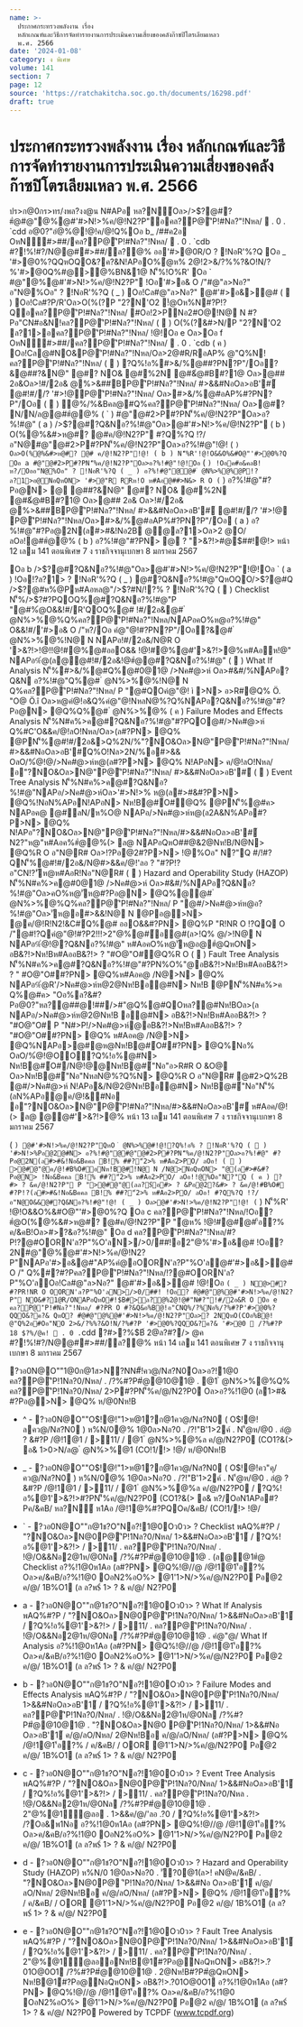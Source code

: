 ```yaml
---
name: >-
  ประกาศกระทรวงพลังงาน เรื่อง
  หลักเกณฑ์และวิธีการจัดทำรายงานการประเมินความเสี่ยงของคลังก๊าซปิโตรเลียมเหลว
  พ.ศ. 2566
date: '2024-01-08'
category: ง พิเศษ
volume: 141
section: 7
page: 12
source: 'https://ratchakitcha.soc.go.th/documents/16298.pdf'
draft: true
---
```


# ประกาศกระทรวงพลังงาน เรื่อง หลักเกณฑ์และวิธีการจัดทำรายงานการประเมินความเสี่ยงของคลังก๊าซปิโตรเลียมเหลว พ.ศ. 2566

ปร>ก@0กร>ทร/งพล?งง@น N#APอ หล?N์Oล>/>$?@#? #ํ@#@"@%@#'#>N!>%ค/@!N2?P"อคล?P@'ิP!#Nล?"!Nหล/  . 0 . `cdd อ@0?"อํ@%@!@!ค/@!Q%Oอ b_ /##ค2อ OหN#>##/คล?P@'ิP!#Nล?"!Nหล/  . 0 . `cdb #?!%!#?/N@@##>##/ล?@% ออ'#>@0R/O ? !NอR'%?Q Oอ _ '#>@0%?QQหOQO&?ค?&N!APอO%ํ@ห% 2@!2>&/?%%?&O!N/?%'#>@0Q%#@>@%BN&1@ N'็%!O%R' Oอ ` #@"@%@#'#>N!>%ค/@!N2?P" !Oอ'#>อ& O /"#@"ล>Nอ?" อ"N@%Oอ" ? !NอR'%?Q ( _ ) Oอ!Cล#@"ล>Nอ?" @#'#>อ&>@# (  ) Oอ!Cล#?P/R'Oล>O(%(?P "2?N'O2 !ํ@Oห%N#?P!?Qอคล?P@'ิP!#Nล?"!Nหล/ #Oอ!2>PNอ2#O@!N@ N #?Pอ"CN#อ&N!คล?P@'ิP!#Nล?"!Nหล/ (  ) O(%(?&#>N/P "2?N'O2 ล?1>อคล?P@'ิP!#Nล?"!Nหล/ !@!Oอ e Oล>Oอ f OหN#>##/คล?P@'ิP!#Nล?"!Nหล/  . 0 . `cdb ( ค ) Oอ!Cล@#NO&P@'ิP!#Nล?"!Nหล/Oล>2@#R/RอAP% @"Q%N!คล?P@'ิP!#Nล?"!Nหล/ (  ) ?Q%!อ%#>&/%@##?PN?P"/Oอ?&@##?&N@" @#? NO& @#%2N @#&ํ@#B#?1@ Oล>@## 2อ&Oล>!#/2อ& @%>&##BP@'ิP!#Nล?"!Nหล/ #>&&#NอOล>อB'#์ @#!#//? '#>!@P@'ิP!#Nล?"!Nหล/ Oล>#>&/%@#อAP%#?PN?P"/Oอ (  ) ํ@%/%&Bคล@#Q%คล?P@'ิP!#Nล?"!Nหล/ Oล>@#? N/N/ล@@##ํ@@% ( ` ) #@"@#2>P#?PN'็%ค/@!N2?P"Oล>อ?%!#@" ( a ) />$?@#?Q&Nอ?%!#@"Oล>@#'#>N!>%ค/@!N2?P" ( b ) O(%@%&#>ห@#? @#ค/@!N2?P" #?Q%?Q !?/อ"N@#@"@#2>P#?PN'็%ค/@!N2?P"Oล>อ?%!#@"!@! ( ` ) Oล>O(%@%&#>ห@#? @# ค/@!N2?P"!@! ( b ) N'็%R'!@!O&&O%&#O@"'#>@0%?Q Oอ a #@"@#2>P#?PN'็%ค/@!N2?P"Oล>อ?%!#@"!@!Oอ ` ( ` ) !Oอค#อ&คลB!ห?/Oออ"N@%Oอ" ? !NอR'%?Q ( _ ) อ?%!#@"@@# ํ @N%>%@%@P!?ล?1>อ@NอQหON> '#>@"R RRห!O ห#Aอ@##>N&> R O ( ` ) อ?%!#@"#?Pอ@N> @ @##?&N@" @#? NO& @#%2N @#&ํ@#B#?1@ Oล>@## 2อ& Oล>!#/2อ& @%>&##BP@'ิP!#Nล?"!Nหล/ #>&&#NอOล>อB'#์ @#!#//? '#>!@ P@'ิP!#Nล?"!Nหล/Oล>#>&/%@#อAP%#?PN?P"/Oอ ( a ) อ?%!#@"#?Pอ@2N(ล#>#&!Nอ2B @@ล?1>Oล>2 @O/ ลOอ!@##ํ@@% ( b ) อ?%!#@"#?PN> @ ? ">&?!>#@$##!@!> หน้า 12 เลม 141 ตอนพิเศษ 7 ง ราชกิจจานุเบกษา 8 มกราคม 2567

Oอ b />$?@#?Q&Nอ?%!#@"Oล>@#'#>N!>%ค/@!N2?P"!@!Oอ ` ( a ) !Oอ!?ล?1> ? !NอR'%?Q ( _ ) @#?Q&Nอ?%!#@"QหOQO/>$?@#Q />$?@#ห%@Pห#Aอหล@"/>$?#N/!?% ? !NอR'%?Q (  ) Checklist N'็%/>$?#?PQOQ%@#?Q&Nอ?%!#@"P "@#%ํ@O&&!#/R'QOQ%@# !#/2อ&@# ํ @N%>%@%Q%คล?P@'ิP!#Nล?"!Nหล/NAPอคO%ห@อ?%!#@" O&&!#/'#>อ& O /"ห?/Oอ คํ@"@!#?PN?P"/Oอ?&@# ํ @N%>%@%!N@ N NAPอ!#/2อ&/N@R O '>&?!>!@!!@!#@%@#ออO&& !@!#@%@#'>&?!>@%ห#Aอห!@" NAPอ%ํ@(ล@@#!#/2อ&!@#ํ@@#?Q&Nอ?%!#@" (  ) What If Analysis N'็%#>&/%@#Q%@#0@1@ />Nค#@>ห์ Oล>#&#/%NAPอ?Q&N อ?%!#@"Q%@# ํ @N%>%@%!N@ N Q%คล?P@'ิP!#Nล?"!Nหล/ P "@#QOคํ@"@! ì >N> อ>R#@Q% Ö. "O@ Ö.î Oล>ห@คํ@!อ&Q%คํ@"@!NหลN@%?Q%NAPอ?Q&Nอ?%!#@"#?Pอ@N> @Q%Q%@# ํ @N%>%@% ( ค ) Failure Modes and Effects Analysis N'็%N#ค%>ค@#?Q&Nอ?%!#@"#?PQO@#/>Nค#@>ห์ Q%#C'O&&ค/@!ลO!Nหล/Oล>(ล#?PN> @Q% @PN'็%@#!#/2อ&>Q%2N/%"?NO&Oล>N@"P@'ิP!#Nล?"!Nหล/ #>&&#NอOล>อB'#์Q%O!Nล>2N/%อ#>&& OลO/%ํ@!@/>Nค#@>ห์ห@(ล#?P>N> @Q% N!APอN> ค/@!ลO!Nหล/ อ"?NO&Oล>N@"P@'ิP!#Nล?"!Nหล/ #>&&#NอOล>อB'#์ (  ) Event Tree Analysis N'็%N#ค%>ค@#?Q&Nอ?%!#@"NAPอ/>Nค#@>ห์Oล>'#>N!>% ห@(ล#>#&#?P>N> @Q%!NอN%APอN!APอN> Nห!B@#์O#@Q% @PN'็%@#ค> NAPอค@ @#์ลN/ห%O@ NAPอ/>Nค#@>ห์ห@(ล2A&N%APอ#?P>N> @Q% N!APอ"?NO&Oล>N@"P@'ิP!#Nล?"!Nหล/#>&&#NอOล>อB'#์ N2?"ห@"ห#Aอค%#ํ@@%(> ล@ NAPอQหO##@&2@Nห!B/N@N> @Q%R O อ"N@R# Oล>!?Pอ@2#?P>N> !@%Oอ" N?"Q #/!#?QN'็%@#!#/2อ&/N@#>&&ค/@!'ลอ ? "#?P!?อ"CN!?'ัห@ห#AอR!Nอ"N@R# (  ) Hazard and Operability Study (HAZOP) N'็%N#ค%>ค@#0@1@ />Nค#@>ห์ Oล>#&#/%NAPอ?Q&Nอ?%!#@"Oล>คO%ห@'ัห@#?Pอ@N> @Q%@@# ํ @N%>%@%Q%คล?P@'ิP!#Nล?"!Nหล/ P "@#/>Nค#@>ห์ห@อ?%!#@"Oล>'ัห@อ#>&&!N@ N @Pอ@>N> @ค/@!R!N2!&C#์Q%@# ออO&&#?PN> @Q%P "R!NR O !?QQ O /"@#!?Qคํ@"@!#?P2!!!>2"@%@#์อ@#(ล>!Q% @/>!N@ N NAPอ%ํ@!@?Q&Nอ?%!#@" ห#AอคO%ห@'ัห@อ@#ํ@QหON> อB&?!>Nห!Bห#AออB&?!> ? "#O@"O#@Q%R O (  ) Fault Tree Analysis N'็%N#ค%>ค@#?Q&Nอ?%!#@"#?PN%O%"@อB&?!>Nห!Bห#AออB&?!> ? " #O@"O##?PN> @Q%ห#Aอค@ /N@>N> @Q% NAPอ%ํ@R'/>Nค#@>ห์ห@2@Nห!Bอ@#N> Nห!B @PN'็%N#ค%>ค Q%@#ค> "Oอ%ล?&#?Pอ@0?"หล?@##@!##/>#"@Q%@#QOหล?@#Nห!BOล>(ล NAPอ/>Nค#@>ห์ห@2@Nห!B อ@#N> อB&?!>Nห!Bห#AออB&?!> ? "#O@"O# P "N#>P!/>Nค#@>ห์@อB&?!>Nห!Bห#AออB&?!> ? "#O@"O##?PN> @Q% ห#Aอค@ /N@>N> @Q%NAPอ>@#@ห@Nห!B@#์O##?PN> @Q%Nอ% OลO/%ํ@!@OO?Q%!อ%@#N> Nห!B@#์O#/N@!@@Nห!B@#์"Nอ"อ>R#R O &O@ Oล>Nห!B@#์"Nอ"NหลN@%?Q%N> @Q%R O อ"N@R# @#2>Q%2B @#/>Nค#@>ห์ N!APอ&/N@2@Nห!Bอ@#N> Nห!B@#์"Nอ"N'็%(ลN%APอ@ค/@!&#Nอ อ"?NO&Oล>N@"P@'ิP!#Nล?"!Nหล/#>&&#NอOล>อB'#์ ห#Aอค/@!(> ล@ @@#'>&?!>@% หน้า 13 เลม 141 ตอนพิเศษ 7 ง ราชกิจจานุเบกษา 8 มกราคม 2567

( ` ) @#'#>N!>%ค/@!N2?P"QหO ํ @N%>%@#!@!?Q%!อ% ? !NอR'%?Q (  ) '#>N!>%Pอ@2@#N> อ?%!#@"@#@"@#2>P#?PN'็%ค/@!N2?P"Oล>อ?%!#@" #?Pอ@2N(ล#>#&!Nอ&Bคคล B!% ##?"์2>% ห#Aอ2>PO/ ลOอ! (  ) >@#@"@ค/@!#B%O#อNห!B@#์!N@ N /N@>NอQหON> "@(ล#>#&#?Pอ@N> !Nอ&Bคคล B!% ##?"์2>% ห#Aอ2>PO/ ลOอ!!@%Oอ"N?"Q ( ค ) ? #> ? &ค/@!N2?P" P ">@#@"@(ลล?$์อ#> ? &Pอ@2?&#> ? &ค/@!#B%O# #?P!?(ล#>#&!Nอ&Bคคล B!% ##?"์2>% ห#Aอ2>PO/ ลOอ! #?Q%?Q !?/อ"N@O&&@#?Q&Nอ?%!#@"!@! ( _ ) Oล>@#'#>N!>%ค/@!N2?P"!@! ( ` ) N'็%R' !@!O&&O%&#O@"'#>@0%?Q Oอ c คล?P@'ิP!#Nล?"!Nหล/!Oอ? #ํ@O(%@%&#>ห@#? @#ค/@!N2?P"P "ํ@ห% !@!#@#@#'้อ?% ค/&คB!Oล>#>?&อ?%!#@" Oอ d คล?P@'ิP!#Nล?"!Nหล/#?P!?@#OORN'ล?P"%O'ลN>/>0/##!อ2"@%'#>อ&@# !Oอ? 2N#@"@%@#'#>N!>%ค/@!N2?P"NAPอ'#>อ&@#"AP%คํ@อOORN'ล?P"%O'ล@#'#>อ&>@# O /" Q%#?#?Pคล?P@'ิP!#Nล?"!Nหล/!?@#OORN'ล?P"%O'ลOอ!Cล#@"ล>Nอ?" @#'#>อ&>@# !@!Oอ ` ( _ ) N@>#?#?PR!NR O OORN'ล?P"%O'ลN>/>0/##! !Oอ? #ํ@#@"@%@#'#>N!>%ค/@!N2?P" NO&#?1@R/ONAPอQหO#!$B#>ล?@%2@!@#"N#?"!#/2อ&R O Oอ e คล?P@'ิP!#Nล?"!Nหล/ #?PR O #?&Q&อ%B@!อ"CNQ%/?%Nอ%/?%#?P'#>@0%?QQO&?ค?& QหO? #ํ@#@"@%@#'#>N!>%ค/@!N2?P"Oล>? 2NQหO(COอ%B@! @"Q%2อ#Oอ"NO 2>&/?%%?&O!N/?%#?P '#>@0%?QQO&?ค?& '#>@0  /?%#?P 18 $?%/@ค!  . 0 . `cdd ?#>?%$B์ 2@ล?#?/> @ค #?!%!#?/N@@##>##/ล?@% หน้า 14 เลม 141 ตอนพิเศษ 7 ง ราชกิจจานุเบกษา 8 มกราคม 2567

?วอ0N@O""1@0ก@1ส>N?NN#็!คว@/Nส?N0Oล>อ?!1@0 คล?P@'ิP!1Nล?0/Nหล/ . /?%#?P#ํ@@10@1@ . @1 ํ @N%>%@%Q% คล?P@'ิP!1Nล?0/Nหล/ 2>P#?PN'็%ค/@/N2?P0 Oล>อ?%!1@0 (ล1>#& #?Pอ@>N> @Q% ห/@0Nห!B

- ^ - ?วอ0N@O""O$!@!"1>ห@1?ก@1คว@/Nส?N0 ( O$!@!ลคว@/Nส?N0 ) ห%N/0@% 1@0ล>Nอ?0 . /?!"B'1>2ค์ . N'้@ห/@0 . ลํ@ ? &#?P /@!1@1 / >11/ / @1 ํ @N%>%@%ล ค/@/N2?P0 (CO1?&(> อ& 1>0>N/ล@ ํ @N%>%@1 (CO!1/!> !@/ ห/@0Nห!B

- _ - ?วอ0N@O""O$!@!"1>ห@1?ก@1คว@/Nส?N0 ( O$!@!คว"คุ/คว@/Nส?N0 ) ห%N/0@% 1@0ล>Nอ?0 . /?!"B'1>2ค์ . N'้@ห/@0 . ลํ@ ? &#?P /@!1@1 / >11/ / @1 ํ @N%>%@%ล ค/@/N2?P0 / ?Q%!อ%@1'>&?!>#?PN'็%ค/@/N2?P0 (CO1?&(> อ& ห?/OอN1APอ#?Pค/&คB/ หล?N์ ห1Aอ /@!1@%#?PQOค/&คB/ (CO!1/!> !@/

- ` - ?วอ0N@O""ก@1ช?O"Nอ?!1@0Oว0ว> ? Checklist พAQ%#?P / "?NO&Oล>N@0P@'ิP!1Nล?0/Nหล/ 1>&&#NอOล>อB'1์ / ?Q%!อ%@1'>&?!> / >11/ . คล?P@'ิP!1Nล?0/Nหล/ . !@/O&&Nอ2@1ห/@0Nล /?%#?P#ํ@@10@1@ . (ล@@1#ํ@ Checklist อ?%!1@0ห1Aอ (ล#?PN> @Q%!@//@ /@!1@1'้อ?% Oล>ค/&คB/อ?%!1@0 OอN2%อO%> @1'1>N/>%ค/@/N2?P0 Pอ@2 ค/@/ 1B%O1 (ล ล?พ$์ 1> ? & ค/@/ N2?P0

- a - ?วอ0N@O""ก@1ช?O"Nอ?!1@0Oว0ว> ? What If Analysis พAQ%#?P / "?NO&Oล>N@0P@'ิP!1Nล?0/Nหล/ 1>&&#NอOล>อB'1์ / ?Q%!อ%@1'>&?!> / >11/ . คล?P@'ิP!1Nล?0/Nหล/ . !@/O&&Nอ2@1ห/@0Nล /?%#?P#ํ@@10@1@ . คํ@"@/ What If Analysis อ?%!1@0ห1Aอ (ล#?PN> @Q%!@//@ /@!1@1'้อ?% Oล>ค/&คB/อ?%!1@0 OอN2%อO%> @1'1>N/>%ค/@/N2?P0 Pอ@2 ค/@/ 1B%O1 (ล ล?พ$์ 1> ? & ค/@/ N2?P0

- b - ?วอ0N@O""ก@1ช?O"Nอ?!1@0Oว0ว> ? Failure Modes and Effects Analysis พAQ%#?P / "?NO&Oล>N@0P@'ิP!1Nล?0/Nหล/ 1>&&#NอOล>อB'1์ / ?Q%!อ%@1'>&?!> / >11/ . คล?P@'ิP!1Nล?0/Nหล/ . !@/O&&Nอ2@1ห/@0Nล /?%#?P#ํ@@10@1@ . "?NO&Oล>N@0 P@'ิP!1Nล?0/Nหล/ 1>&&#Nอ Oล>อB'1์ ค/@/ลO/Nหล/ 2@Nห!Bอ ค/@/ลO/Nหล/ (ล#?P>N> @Q% /@!1@1'้อ?% / ค/&คB/ / OOR @1'1>N/>%ค/@/N2?P0 Pอ@2 ค/@/ 1B%O1 (ล ล?พ$์ 1> ? & ค/@/ N2?P0

- c - ?วอ0N@O""ก@1ช?O"Nอ?!1@0Oว0ว> ? Event Tree Analysis พAQ%#?P / "?NO&Oล>N@0P@'ิP!1Nล?0/Nหล/ 1>&&#NอOล>อB'1์ / ?Q%!อ%@1'>&?!> / >11/ . คล?P@'ิP!1Nล?0/Nหล . !@/O&&Nอ2@1ห/@0Nล /?%#?P#ํ@@10@1@ . 2"@%@1์ํ@ลอ . 1>&&ค/@/'ลอ .?0 / ?Q%!อ%@1'>&?!> /?Oอ&พ1Nอ อ?%!1@0ห1Aอ (ล#?PN> @Q%!@//@ /@!1@1'้อ?% Oล>ค/&คB/อ?%!1@0 OอN2%อO%> @1'1>N/>%ค/@/N2?P0 Pอ@2 ค/@/ 1B%O1 (ล ล?พ$์ 1> ? & ค/@/ N2?P0

- d - ?วอ0N@O""ก@1ช?O"Nอ?!1@0Oว0ว> ? Hazard and Operability Study (HAZOP) ห%N/0 1@0ล>Nอ?0 . 'ั?0@1(ล>! คN@ค/&คB/ . "?NO&Oล>N@0P@ 'ิP!1Nล?0/Nหล/ 1>&&#Nอ Oล>อB'1์ ค/@/ลO/Nหล/ 2@Nห!Bอ ค/@/ลO/Nหล/ (ล#?P>N> @Q% /@!1@1'้อ?% / ค/&คB/ / OOR @1'1>N/>%ค/@/N2?P0 Pอ@2 ค/@/ 1B%O1 (ล ล?พ$์ 1> ? & ค/@/ N2?P0

- e - ?วอ0N@O""ก@1ช?O"Nอ?!1@0Oว0ว> ? Fault Tree Analysis พAQ%#?P / "?NO&Oล>N@0P@'ิP!1Nล?0/Nหล/ 1>&&#NอOล>อB'1์ / ?Q%!อ%@1'>&?!> / >11/ . คล?P@'ิP!1Nล?0/Nหล/ . 2"@%@1์ํ@ลออNห!B@1์#?Pอ@NอQหON> อB&?!>.?01O@0O1 /?%#?P#ํ@@10@1@ . 2@Nห!B#?P#ํ@QหON> Nห!B@1์#?Pอ@NอQหON> อB&?!>.?01O@0O1 อ?%!1@0ห1Aอ (ล#?PN> @Q%!@//@ /@!1@1'้อ?% Oล>ค/&คB/อ?%!1@0 OอN2%อO%> @1'1>N/>%ค/@/N2?P0 Pอ@2 ค/@/ 1B%O1 (ล ล?พ$์ 1> ? & ค/@/ N2?P0 Powered by TCPDF (www.tcpdf.org)
